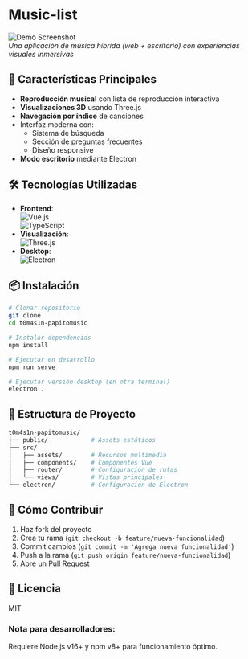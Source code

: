 # Music-list

![Demo Screenshot](https://via.placeholder.com/800x400.png?text=Papito+Music+Demo)  
*Una aplicación de música híbrida (web + escritorio) con experiencias visuales inmersivas*

## 🚀 Características Principales
- **Reproducción musical** con lista de reproducción interactiva
- **Visualizaciones 3D** usando Three.js
- **Navegación por índice** de canciones
- Interfaz moderna con:
  - Sistema de búsqueda
  - Sección de preguntas frecuentes
  - Diseño responsive
- **Modo escritorio** mediante Electron

## 🛠 Tecnologías Utilizadas
- **Frontend**:  
  ![Vue.js](https://img.shields.io/badge/Vue.js-3.2.13-4FC08D?logo=vuedotjs)  
  ![TypeScript](https://img.shields.io/badge/TypeScript-4.5.5-3178C6?logo=typescript)
- **Visualización**:  
  ![Three.js](https://img.shields.io/badge/Three.js-0.169.0-000000?logo=three.js)
- **Desktop**:  
  ![Electron](https://img.shields.io/badge/Electron-33.0.1-47848F?logo=electron)

## 📦 Instalación

```bash
# Clonar repositorio
git clone 
cd t0m4s1n-papitomusic

# Instalar dependencias
npm install

# Ejecutar en desarrollo
npm run serve

# Ejecutar versión desktop (en otra terminal)
electron .
```

## 🎨 Estructura de Proyecto

```bash
t0m4s1n-papitomusic/
├── public/            # Assets estáticos
├── src/
│   ├── assets/        # Recursos multimedia
│   ├── components/    # Componentes Vue
│   ├── router/        # Configuración de rutas
│   └── views/         # Vistas principales
└── electron/          # Configuración de Electron
```

## 🤝 Cómo Contribuir
1. Haz fork del proyecto
2. Crea tu rama (`git checkout -b feature/nueva-funcionalidad`)
3. Commit cambios (`git commit -m 'Agrega nueva funcionalidad'`)
4. Push a la rama (`git push origin feature/nueva-funcionalidad`)
5. Abre un Pull Request

## 📄 Licencia
MIT

### Nota para desarrolladores:
Requiere Node.js v16+ y npm v8+ para funcionamiento óptimo.

